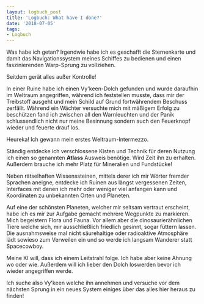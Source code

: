 ```yaml
---
layout: logbuch_post
title: 'Logbuch: What have I done?'
date: '2018-07-05'
tags: 
- Logbuch
---
```


Was habe ich getan? Irgendwie habe ich es geschafft die Sternenkarte und damit das Navigationssystem meines Schiffes zu bedienen und einen faszinierenden Warp-Sprung zu vollziehen. 

Seitdem gerät alles außer Kontrolle! 

In einer Ruine habe ich einen Vy'keen-Dolch gefunden und wurde daraufhin im Weltraum angegriffen, während ich feststellen musste, dass mir der Treibstoff ausgeht und mein Schild auf Grund fortwährendem Beschuss zerfällt. Während ein Wächter versuchte mich mit mäßigem Erfolg zu beschützen fand ich zwischen all den Warnleuchten und der Panik schlussendlich nicht nur meine Besinnung sondern auch den Feuerknopf wieder und feuerte drauf los.

Heureka! Ich gewann mein erstes Weltraum-Intermezzo.

Ständig entdecke ich verschlossene Kisten und Technik für deren Nutzung ich einen so genannten **Atlass** Ausweis benötige. Wird Zeit ihn zu erhalten. Außerdem brauche ich mehr Platz für Mineralien und Fundstücke! 

Neben rätselhaften Wissenssteinen, mittels derer ich mir Wörter fremder Sprachen aneigne, entdecke ich Ruinen aus längst vergessenen Zeiten, Interfaces mit denen ich mehr oder weniger viel anfangen kann und Koordinaten zu unbekannten Orten und Planeten.

Auf eine der schönsten Planeten, welcher mir seltsam vertraut erscheint, habe ich es mir zur Aufgabe gemacht mehrere Wegpunkte zu markieren. Mich begeistern Flora und Fauna. Vor allem aber die dinosaurierähnlichen Tiere welche sich, mir ausschließlich friedlich gesinnt, sogar füttern lassen. Die ausnahmsweise mal nicht säurehaltige oder radioaktive Atmosphäre lädt sowieso zum Verweilen ein und so werde ich langsam Wanderer statt Spacecowboy.

Meine KI will, dass ich einem Leitstrahl folge. Ich habe aber keine Ahnung wo oder wie. Außerdem will ich lieber den Dolch loswerden bevor ich wieder angegriffen werde.

Ich suche also Vy'keen welche ihn annehmen und versuche vor dem nächsten Sprung in ein neues System einiges über das alles hier heraus zu finden!
